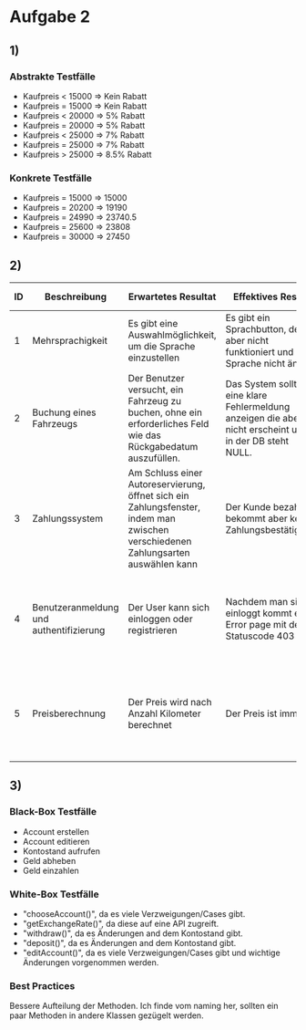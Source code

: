 # Aufgabe 2

## 1)

### Abstrakte Testfälle 
- Kaufpreis < 15000 => Kein Rabatt
- Kaufpreis = 15000 => Kein Rabatt
- Kaufpreis < 20000 => 5% Rabatt
- Kaufpreis = 20000 => 5% Rabatt
- Kaufpreis < 25000 => 7% Rabatt
- Kaufpreis = 25000 => 7% Rabatt
- Kaufpreis > 25000 => 8.5% Rabatt

### Konkrete Testfälle
- Kaufpreis = 15000 => 15000
- Kaufpreis = 20200 => 19190
- Kaufpreis = 24990 => 23740.5
- Kaufpreis = 25600 => 23808
- Kaufpreis = 30000 => 27450


## 2)
| ID | Beschreibung | Erwartetes Resultat | Effektives Result | Status | Mögliche Ursache |
|----|------------- |---------------------|-------------------|--------|------------------|
|1|Mehrsprachigkeit|Es gibt eine Auswahlmöglichkeit, um die Sprache einzustellen|Es gibt ein Sprachbutton, der aber nicht funktioniert und die Sprache nicht ändert|Fehöer|Zuweisung der Translation-IDs funktioniert nicht korrekt|
|2|Buchung eines Fahrzeugs|Der Benutzer versucht, ein Fahrzeug zu buchen, ohne ein erforderliches Feld wie das Rückgabedatum auszufüllen.|Das System sollte eine klare Fehlermeldung anzeigen die aber nicht erscheint und in der DB steht NULL.|Fehler|Zugriff auf DB funktioniert nicht.|
|3|Zahlungssystem|Am Schluss einer Autoreservierung, öffnet sich ein Zahlungsfenster, indem man zwischen verschiedenen Zahlungsarten auswählen kann|Der Kunde bezahlt, bekommt aber keine Zahlungsbestätigung|Fehler|Der Fall, erfolgreiche Zahlung wurde nicht gehandelt|
|4|Benutzeranmeldung und authentifizierung|Der User kann sich einloggen oder registrieren|Nachdem man sich einloggt kommt eine Error page mit dem Statuscode 403|Fehler|Der Zugriff auf die Passwörter ist nicht gewährleistet, sodass der Passwort check einen Fehler wirft.|
|5|Preisberechnung|Der Preis wird nach Anzahl Kilometer berechnet|Der Preis ist immer 0|Fehler|Das System hat keinen zugriff auf das Auto und kann somit den Kilometerstand nicht lesen kann|


## 3)

### Black-Box Testfälle
- Account erstellen
- Account editieren
- Kontostand aufrufen
- Geld abheben
- Geld einzahlen

### White-Box Testfälle
- "chooseAccount()", da es viele Verzweigungen/Cases gibt.
- "getExchangeRate()", da diese auf eine API zugreift.
- "withdraw()", da es Änderungen and dem Kontostand gibt.
- "deposit()", da es Änderungen and dem Kontostand gibt. 
- "editAccount()", da es viele Verzweigungen/Cases gibt und wichtige Änderungen vorgenommen werden.

### Best Practices
Bessere Aufteilung der Methoden. Ich finde vom naming her, sollten ein paar Methoden in andere Klassen gezügelt werden.
